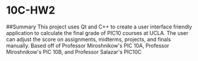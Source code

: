 # 10C-HW2

##Summary
This project uses Qt and C++ to create a user interface friendly application to calculate the final grade of PIC10 courses at UCLA.
The user can adjust the score on assignments, midterms, projects, and finals manually. 
Based off of Professor Miroshnikow's PIC 10A, Professor Miroshnikow's PIC 10B, and Professor Salazar's PIC10C
